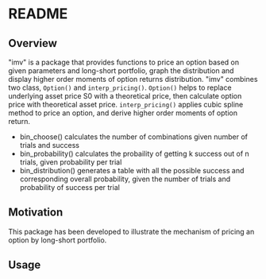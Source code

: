 # README
## Overview
"imv" is a package that provides functions to price an option based on given parameters and long-short portfolio, graph the distribution and display higher order moments of option returns distribution. "imv" combines two class, `Option()` and `interp_pricing()`. `Option()` helps to replace underlying asset price S0 with a theoretical price, then calculate option price with theoretical asset price. `interp_pricing()` applies cubic spline method to price an option, and derive higher order moments of option return.

* bin_choose() calculates the number of combinations given number of trials and success
* bin_probability() calculates the probaility of getting k success out of n trials, given probability per trial
* bin_distribution() generates a table with all the possible success and corresponding overall probability, given the number of trials and probability of success per trial

## Motivation
This package has been developed to illustrate the mechanism of pricing an option by long-short portfolio.

## Usage
